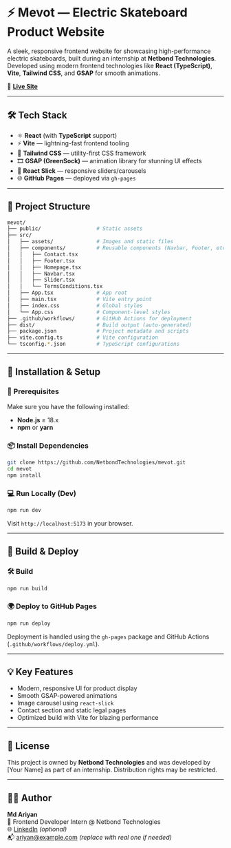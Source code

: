 # ⚡ Mevot — Electric Skateboard Product Website

A sleek, responsive frontend website for showcasing high-performance electric skateboards, built during an internship at **Netbond Technologies**. Developed using modern frontend technologies like **React (TypeScript)**, **Vite**, **Tailwind CSS**, and **GSAP** for smooth animations.

🚀 **[Live Site](https://netbondtechnologies.github.io/mevot/)**

---

## 🛠 Tech Stack

- ⚛️ **React** (with **TypeScript** support)
- ⚡ **Vite** — lightning-fast frontend tooling
- 💨 **Tailwind CSS** — utility-first CSS framework
- 🎞 **GSAP (GreenSock)** — animation library for stunning UI effects
- 🎠 **React Slick** — responsive sliders/carousels
- 🌐 **GitHub Pages** — deployed via `gh-pages`

---

## 📁 Project Structure

```bash
mevot/
├── public/                  # Static assets
├── src/
│   ├── assets/              # Images and static files
│   ├── components/          # Reusable components (Navbar, Footer, etc.)
│   │   ├── Contact.tsx
│   │   ├── Footer.tsx
│   │   ├── Homepage.tsx
│   │   ├── Navbar.tsx
│   │   ├── Slider.tsx
│   │   └── TermsConditions.tsx
│   ├── App.tsx              # App root
│   ├── main.tsx             # Vite entry point
│   ├── index.css            # Global styles
│   └── App.css              # Component-level styles
├── .github/workflows/       # GitHub Actions for deployment
├── dist/                    # Build output (auto-generated)
├── package.json             # Project metadata and scripts
├── vite.config.ts           # Vite configuration
└── tsconfig.*.json          # TypeScript configurations
```

---

## 🧩 Installation & Setup

### 🔧 Prerequisites

Make sure you have the following installed:

- **Node.js** ≥ 18.x
- **npm** or **yarn**

### 📦 Install Dependencies

```bash
git clone https://github.com/NetbondTechnologies/mevot.git
cd mevot
npm install
```

### 💻 Run Locally (Dev)

```bash
npm run dev
```

Visit `http://localhost:5173` in your browser.

---

## 🚢 Build & Deploy

### 🛠 Build

```bash
npm run build
```

### 🌍 Deploy to GitHub Pages

```bash
npm run deploy
```

Deployment is handled using the `gh-pages` package and GitHub Actions (`.github/workflows/deploy.yml`).

---

## 💡 Key Features

- Modern, responsive UI for product display
- Smooth GSAP-powered animations
- Image carousel using `react-slick`
- Contact section and static legal pages
- Optimized build with Vite for blazing performance

---

## 📜 License

This project is owned by **Netbond Technologies** and was developed by [Your Name] as part of an internship. Distribution rights may be restricted.

---

## 🙋‍♂️ Author

**Md Ariyan**  
💼 Frontend Developer Intern @ Netbond Technologies  
🌐 [LinkedIn](https://www.linkedin.com/) *(optional)*  
📬 ariyan@example.com *(replace with real one if needed)*
